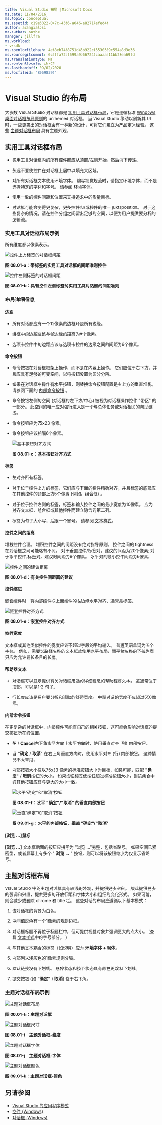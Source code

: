 ```yaml
---
title: Visual Studio 布局 |Microsoft Docs
ms.date: 11/04/2016
ms.topic: conceptual
ms.assetid: c19e3022-047c-43b6-a046-a82717efed4f
author: acangialosi
ms.author: anthc
manager: jillfra
ms.workload:
- vssdk
ms.openlocfilehash: 4eb8eb7468751d46b922c15530389c554a8d3e36
ms.sourcegitcommit: 6cfffa72af599a9d667249caaaa411bb28ea69fd
ms.translationtype: MT
ms.contentlocale: zh-CN
ms.lasthandoff: 09/02/2020
ms.locfileid: "80698395"
---
```

# <a name="layout-for-visual-studio"></a>Visual Studio 的布局
大多数 Visual Studio 对话框都是 [实用工具对话框布局](../../extensibility/ux-guidelines/layout-for-visual-studio.md#BKMK_UtilityDialogLayout)，它是遵循标准 [Windows 桌面对话框布局原则](/windows/desktop/uxguide/win-dialog-box)的 unthemed 对话框。 当 Visual Studio 移动以刷新其 UI 时，一些更突出的对话框会有一种新的设计，可将它们建立为产品定义经验。 这些 [主题对话框布局](../../extensibility/ux-guidelines/layout-for-visual-studio.md#BKMK_ThemedDialogLayout) 具有主题外观。

## <a name="utility-dialog-layout"></a><a name="BKMK_UtilityDialogLayout"></a> 实用工具对话框布局

- 实用工具对话框内的所有控件都应从顶部/左侧开始，然后向下传递。

- 永远不要使控件在对话框上居中以填充大区域。

- 对所有对话框文本使用环境字体。 编写视觉规范时，请指定环境字体，而不是选择特定的字体和字号。 请参阅 [环境字体](../../extensibility/ux-guidelines/fonts-and-formatting-for-visual-studio.md#BKMK_TheEnvironmentFont)。

- 使用一致的控件间距和位置来支持追求中的质量目标。

- 对话框可能会变得更复杂，更多控件和/或控件的唯一 juxtaposition。 对于这些复杂的情况，请在控件分组之间留出足够的空间，以便为用户提供要分析的逻辑流。

### <a name="utility-dialog-layout-examples"></a>实用工具对话框布局示例
 所有维度都以像素表示。

 ![控件上方标签的对话框间距](../../extensibility/ux-guidelines/media/0801-a_utilityspacingabove.png "0801-a_UtilitySpacingAbove")

 **图 08.01-a：带标签的实用工具对话框的间距准则控件**

 ![控件左侧标签的对话框间距](../../extensibility/ux-guidelines/media/0801-b_utilityspacingleft.png "0801-b_UtilitySpacingLeft")

 **图 08.01-b：具有控件左侧标签的实用工具对话框的间距准则**

### <a name="layout-details"></a>布局详细信息

#### <a name="margins"></a>边距

- 所有对话都应有一个12像素的边框环绕所有边缘。

- 组框中的边距应该与帧边缘的距离为9个像素。

- 选项卡控件中的边距应该与选项卡控件的边缘之间的间距为6个像素。

#### <a name="command-buttons"></a>命令按钮

- 命令按钮在对话框框架上操作，而不是在内容上操作。 它们应位于右下方，并且应具有足够的可变空间，以将按钮设置为区分分隔。

- 如果在对话框中操作有水平按钮，则替换命令按钮配置是右上方的垂直堆栈。 请参阅下面的 [内部命令按钮](../../extensibility/ux-guidelines/layout-for-visual-studio.md#BKMK_InteriorCommandButtons) 。

- 命令按钮左侧的空间 (对话框的左下方/中心) 被视为对话框操作控件 "带区" 的一部分。 此空间的唯一应对强行进入是一个与总体任务或对话相关的帮助链接。

- 命令按钮应为75x23 像素。

- 命令按钮应该相隔6个像素。

  ![基本按钮对齐方式](../../extensibility/ux-guidelines/media/0801-c_buttonalign.png "0801-c_ButtonAlign")

  **图 08.01-c：基本按钮对齐方式**

#### <a name="labels"></a>标签

- 左对齐所有标签。

- 对于位于控件上方的标签，它们应与下面的控件精确对齐，并且标签的底部应在其他控件的顶部上方5个像素 (例如，组合框) 。

- 对于位于控件左侧的标签，标签和输入控件之间的最小宽度为10像素。 应为对齐文本框、组合框或其他控件而建立隐含的第二列。

- 标签为句子大小写，后跟一个冒号。 请参阅 [文本样式](../../extensibility/ux-guidelines/fonts-and-formatting-for-visual-studio.md#BKMK_TextStyle)。

#### <a name="distance-between-controls"></a>控件之间的距离
 堆栈控件合理。 堆积控件之间的间距没有绝对指导原则。 控件之间的 tightness 在对话框之间可能略有不同。 对于垂直控件/标签对，建议的间距为20个像素; 对于水平控件/标签对，建议的间距为9个像素。 水平对的最小控件间距为6像素。

 ![控件之间的建议距离](../../extensibility/ux-guidelines/media/0801-d_controldistance.png "0801-d_ControlDistance")

 **图 08.01-d：有关控件间距离的建议**

#### <a name="control-indentation"></a>控件缩进
 嵌套控件时，将内部控件与上面控件的左边缘水平对齐，通常是标签。

 ![嵌套控件对齐方式](../../extensibility/ux-guidelines/media/0801-e_controlalign.png "0801-e_ControlAlign")

 **图 08.01-e：嵌套控件对齐方式**

#### <a name="control-width"></a>控件宽度
 文本框或其他类似控件的宽度应该不超过字段的平均输入。 普通英语单词为五个字符。 例如，需要长路径名称的文本框应使用水平布局，而平台名称的下拉列表只应为允许最长条目的长度。

#### <a name="helper-text"></a>帮助器文本

- 对话框可以显示提供有关对话框用途的详细信息的帮助程序文本。 这通常位于顶部，可以是1-2 句子。

- 行长度应该是用户要分析和读取的舒适宽度。 中型对话的宽度不应超过550像素。

#### <a name="interior-command-buttons"></a><a name="BKMK_InteriorCommandButtons"></a> 内部命令按钮
 在更复杂的对话框中，内部控件可能有自己的相关按钮，这可能会影响对话框的提交按钮所在的位置。

- **在** / **Cancel**右下角水平方向上水平方向时，使用垂直对齐 (列) 内部按钮。

- 当 **"确定** / **取消**" 在右上角垂直方向时，使用水平对齐 (行) 内部按钮。 这种情况不太常见。

- 内部按钮大小应以75x23 像素的标准按钮大小为目标，如果可能，匹配 **"确定"** / **取消**按钮的大小。 如果按钮标签使按钮超过标准按钮大小，则该集合中的其他按钮应该与更大的大小一致。

  ![水平“确定”和“取消”按钮](../../extensibility/ux-guidelines/media/0801-f_horizokcan.png "0801-f_HorizOKCan")

  **图 08.01-f：水平 "确定"/"取消" 的垂直内部按钮**

  ![垂直“确定”和“取消”按钮](../../extensibility/ux-guidelines/media/0801-g_vertokcan.png "0801-g_VertOKCan")

  **图 08.01-g：水平的内部按钮，垂直 "确定"/"取消"**

#### <a name="browse-button"></a>[浏览 ...]鼠标
 **[浏览 ...]** 文本框后面的按钮应拼写为 "浏览 ..."完整，包括省略号。 如果空间已紧密型，或者屏幕上有多个 " **浏览 ...** " 按钮，则可以将该按钮缩小为仅显示省略号。

## <a name="themed-dialog-layout"></a><a name="BKMK_ThemedDialogLayout"></a> 主题对话框布局
 Visual Studio 中的主题对话框具有较浅的外观，并提供更多空白。 版式提供更多的强调和兴趣，提供更多的开放行距和字体大小和粗细的变化形式。 如果可能，则会减少或删除 chrome 和 title 栏。 这些对话的布局应遵循以下基本模式：

1. 该对话框的背景为白色。

2. 中间值灰色有一个1像素的规则边框。

3. 对话框标题不再位于标题栏中，但可提供视觉对象并强调更大的点大小。  (查看 [文本样式](../../extensibility/ux-guidelines/fonts-and-formatting-for-visual-studio.md#BKMK_TextStyle)中的字号部分。 ) 

4. 与其他文本耦合的标签（如说明）应为 **环境字体 + 粗体**。

5. 内部列以浅灰色的1像素规则分隔。

6. 默认链接没有下划线。 悬停状态和按下状态具有颜色更改和下划线。

7. 提交按钮 (如 **"确定"** / **取消**) 位于右下角。

### <a name="themed-dialog-layout-examples"></a>主题对话框布局示例
 ![主题对话框布局](../../extensibility/ux-guidelines/media/0801-h_themeddialog.png "0801-h_ThemedDialog")

 **图 08.01-h：主题对话框**

 ![主题对话框尺寸](../../extensibility/ux-guidelines/media/0801-i_themeddialogdimensions.png "0801-i_ThemedDialogDimensions")

 **图 08.01-i：主题对话框-维度**

 ![主题对话框字体](../../extensibility/ux-guidelines/media/0801-j_themeddialogfonts.png "0801-j_ThemedDialogFonts")

 **图 08.01-j：主题对话框-字体**

 ![主题对话框颜色](../../extensibility/ux-guidelines/media/0801-k_themeddialogcolors.png "0801-k_ThemedDialogColors")

 **图 08.01-k：主题对话框-颜色**

## <a name="see-also"></a>另请参阅
- [Visual Studio 的应用程序模式](../../extensibility/ux-guidelines/application-patterns-for-visual-studio.md)
- [控件 (Windows) ](/windows/desktop/uxguide/controls)
- [对话框 (Windows) ](/windows/desktop/uxguide/win-dialog-box)
